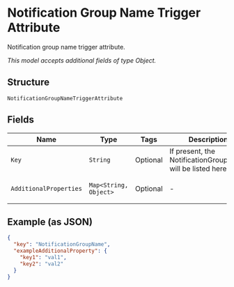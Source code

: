
# Notification Group Name Trigger Attribute

Notification group name trigger attribute.

*This model accepts additional fields of type Object.*

## Structure

`NotificationGroupNameTriggerAttribute`

## Fields

| Name | Type | Tags | Description | Getter | Setter |
|  --- | --- | --- | --- | --- | --- |
| `Key` | `String` | Optional | If present, the NotificationGroupName will be listed here. | String getKey() | setKey(String key) |
| `AdditionalProperties` | `Map<String, Object>` | Optional | - | Object getAdditionalProperty(String key) | additionalProperty(String key, Object value) |

## Example (as JSON)

```json
{
  "key": "NotificationGroupName",
  "exampleAdditionalProperty": {
    "key1": "val1",
    "key2": "val2"
  }
}
```

